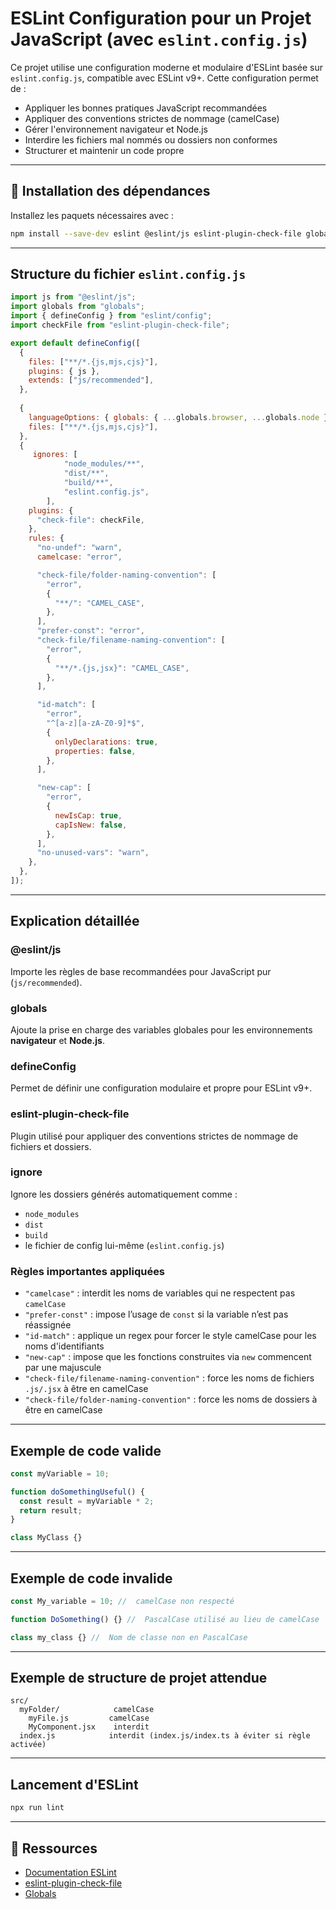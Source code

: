#  ESLint Configuration pour un Projet JavaScript (avec `eslint.config.js`)

Ce projet utilise une configuration moderne et modulaire d'ESLint basée sur `eslint.config.js`, compatible avec ESLint v9+. Cette configuration permet de :

-  Appliquer les bonnes pratiques JavaScript recommandées
-  Appliquer des conventions strictes de nommage (camelCase)
-  Gérer l'environnement navigateur et Node.js
-  Interdire les fichiers mal nommés ou dossiers non conformes
-  Structurer et maintenir un code propre

---

## 🔧 Installation des dépendances

Installez les paquets nécessaires avec :

```bash
npm install --save-dev eslint @eslint/js eslint-plugin-check-file globals
```

---

##  Structure du fichier `eslint.config.js`

```js
import js from "@eslint/js";
import globals from "globals";
import { defineConfig } from "eslint/config";
import checkFile from "eslint-plugin-check-file";

export default defineConfig([
  {
    files: ["**/*.{js,mjs,cjs}"],
    plugins: { js },
    extends: ["js/recommended"],
  },
  
  {
    languageOptions: { globals: { ...globals.browser, ...globals.node } },
    files: ["**/*.{js,mjs,cjs}"],
  },
  {
     ignores: [
            "node_modules/**",
            "dist/**",
            "build/**",
            "eslint.config.js",
        ],
    plugins: {
      "check-file": checkFile,
    },
    rules: {
      "no-undef": "warn",
      camelcase: "error",

      "check-file/folder-naming-convention": [
        "error",
        {
          "**/": "CAMEL_CASE",
        },
      ],
      "prefer-const": "error",
      "check-file/filename-naming-convention": [
        "error",
        {
          "**/*.{js,jsx}": "CAMEL_CASE",
        },
      ],

      "id-match": [
        "error",
        "^[a-z][a-zA-Z0-9]*$",
        {
          onlyDeclarations: true,
          properties: false,
        },
      ],

      "new-cap": [
        "error",
        {
          newIsCap: true,
          capIsNew: false,
        },
      ],
      "no-unused-vars": "warn",
    },
  },
]);
```

---

##  Explication détaillée

###  @eslint/js
Importe les règles de base recommandées pour JavaScript pur (`js/recommended`).

###  globals
Ajoute la prise en charge des variables globales pour les environnements **navigateur** et **Node.js**.

###  defineConfig
Permet de définir une configuration modulaire et propre pour ESLint v9+.

###  eslint-plugin-check-file
Plugin utilisé pour appliquer des conventions strictes de nommage de fichiers et dossiers.

###  ignore
Ignore les dossiers générés automatiquement comme :
- `node_modules`
- `dist`
- `build`
- le fichier de config lui-même (`eslint.config.js`)

### Règles importantes appliquées

- `"camelcase"` : interdit les noms de variables qui ne respectent pas `camelCase`
- `"prefer-const"` : impose l’usage de `const` si la variable n’est pas réassignée
- `"id-match"` : applique un regex pour forcer le style camelCase pour les noms d'identifiants
- `"new-cap"` : impose que les fonctions construites via `new` commencent par une majuscule
- `"check-file/filename-naming-convention"` : force les noms de fichiers `.js/.jsx` à être en camelCase
- `"check-file/folder-naming-convention"` : force les noms de dossiers à être en camelCase

---

##  Exemple de code valide

```js
const myVariable = 10;

function doSomethingUseful() {
  const result = myVariable * 2;
  return result;
}

class MyClass {}
```

---

##  Exemple de code invalide

```js
const My_variable = 10; //  camelCase non respecté

function DoSomething() {} //  PascalCase utilisé au lieu de camelCase

class my_class {} //  Nom de classe non en PascalCase
```

---

##  Exemple de structure de projet attendue

```
src/
  myFolder/            camelCase
    myFile.js         camelCase
    MyComponent.jsx    interdit
  index.js            interdit (index.js/index.ts à éviter si règle activée)
```

---

##  Lancement d'ESLint

```bash
npx run lint
```

---

## 📘 Ressources

- [Documentation ESLint](https://eslint.org/docs/latest)
- [eslint-plugin-check-file](https://github.com/hyperjumptech/eslint-plugin-check-file)
- [Globals](https://github.com/sindresorhus/globals)
